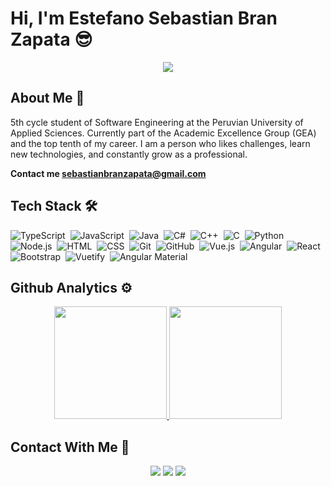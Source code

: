 # Hi, I'm Estefano Sebastian Bran Zapata 😎

<div align="center"> 
    <image src="https://i.pinimg.com/originals/e4/26/70/e426702edf874b181aced1e2fa5c6cde.gif">
</div>

## About Me 🧐

5th cycle student of Software Engineering at the Peruvian University of Applied Sciences. Currently part of the Academic Excellence Group (GEA) and the top tenth of my career. I am a person who likes challenges, learn new technologies, and constantly grow as a professional.

**Contact me <a>sebastianbranzapata@gmail.com</a>**

## Tech Stack 🛠️

![TypeScript](https://img.shields.io/badge/-TypeScript-05122A?style=flat&logo=TypeScript)&nbsp;
![JavaScript](https://img.shields.io/badge/-JavaScript-05122A?style=flat&logo=JavaScript)&nbsp;
![Java](https://img.shields.io/badge/-Java-05122A?style=flat&logo=Java&logoColor=FFA518)&nbsp;
![C#](https://img.shields.io/badge/-C%23-05122A?style=flat&logo=CSharp&logoColor=ac7ee1)&nbsp;
![C++](https://img.shields.io/badge/-C++-05122A?style=flat&logo=C%2B%2B&logoColor=00599C)&nbsp;
![C](https://img.shields.io/badge/-C-05122A?style=flat&logo=C&logoColor=00599C)&nbsp;
![Python](https://img.shields.io/badge/-Python-05122A?style=flat&logo=Python)&nbsp;
![Node.js](https://img.shields.io/badge/-Node.js-05122A?style=flat&logo=node.js)&nbsp;
![HTML](https://img.shields.io/badge/-HTML-05122A?style=flat&logo=HTML5)&nbsp;
![CSS](https://img.shields.io/badge/-CSS-05122A?style=flat&logo=CSS3&logoColor=1572B6)&nbsp;
![Git](https://img.shields.io/badge/-Git-05122A?style=flat&logo=git)&nbsp;
![GitHub](https://img.shields.io/badge/-GitHub-05122A?style=flat&logo=github)&nbsp;
![Vue.js](https://img.shields.io/badge/-Vue.js-05122A?style=flat&logo=Vue.js)&nbsp;
![Angular](https://img.shields.io/badge/-Angular-05122A?style=flat&logo=Angular&logoColor=FF0000)&nbsp;
![React](https://img.shields.io/badge/-React-05122A?style=flat&logo=react)&nbsp;
![Bootstrap](https://img.shields.io/badge/-Bootstrap-05122A?style=flat&logo=bootstrap&logoColor=563D7C)&nbsp;
![Vuetify](https://img.shields.io/badge/-Vuetify-05122A?style=flat&logo=Vuetify&logoColor=1867c0)&nbsp;
![Angular Material](https://img.shields.io/badge/-Angular%20Material-05122A?style=flat&logo=angular&logoColor=ff9100)&nbsp;

## Github Analytics ⚙️

<p align="center">
<a href="https://github.com/SebastianBran">
  <img height="180em" src="https://github-readme-stats-eight-theta.vercel.app/api?username=SebastianBran&show_icons=true&theme=algolia&include_all_commits=true&count_private=true"/>
  <img height="180em" src="https://github-readme-stats-eight-theta.vercel.app/api/top-langs/?username=SebastianBran&layout=compact&langs_count=8&theme=algolia"/>
</a>
</p>

## Contact With Me 💼

<p align="center">
<a href="https://linkedin.com/in/estefano-sebastian-bran-zapata-b577961b8"><img src="https://img.shields.io/badge/-Estefano%20Bran-0077B5?style=flat&logo=Linkedin&logoColor=white"/></a>
<a href="mailto:sebastianbranzapata@gmail.com"><img src="https://img.shields.io/badge/-sebastianbranzapata@gmail.com-D14836?style=flat&logo=Gmail&logoColor=white"/></a>
<a href="https://facebook.com/sebastianestefano.branzapata"><img src="https://img.shields.io/badge/-@Sebastian Bran Zapata-1877F2?style=flat&logo=Facebook&logoColor=white"/></a>
</p>
